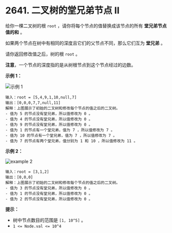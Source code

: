 # 2641. 二叉树的堂兄弟节点 II

给你一棵二叉树的根 `root` ，请你将每个节点的值替换成该节点的所有 **堂兄弟节点值的和** 。

如果两个节点在树中有相同的深度且它们的父节点不同，那么它们互为 **堂兄弟** 。

请你返回修改值之后，树的根 `root` 。

**注意**，一个节点的深度指的是从树根节点到这个节点经过的边数。

**示例 1：**

![示例 1](https://assets.leetcode.com/uploads/2023/01/11/example11.png)

```()
输入：root = [5,4,9,1,10,null,7]
输出：[0,0,0,7,7,null,11]
解释：上图展示了初始的二叉树和修改每个节点的值之后的二叉树。
- 值为 5 的节点没有堂兄弟，所以值修改为 0 。
- 值为 4 的节点没有堂兄弟，所以值修改为 0 。
- 值为 9 的节点没有堂兄弟，所以值修改为 0 。
- 值为 1 的节点有一个堂兄弟，值为 7 ，所以值修改为 7 。
- 值为 10 的节点有一个堂兄弟，值为 7 ，所以值修改为 7 。
- 值为 7 的节点有两个堂兄弟，值分别为 1 和 10 ，所以值修改为 11 。
```

**示例 2：**

![example 2](https://assets.leetcode.com/uploads/2023/01/11/diagram33.png)

```()
输入：root = [3,1,2]
输出：[0,0,0]
解释：上图展示了初始的二叉树和修改每个节点的值之后的二叉树。
- 值为 3 的节点没有堂兄弟，所以值修改为 0 。
- 值为 1 的节点没有堂兄弟，所以值修改为 0 。
- 值为 2 的节点没有堂兄弟，所以值修改为 0 。
```

**提示：**

- 树中节点数目的范围是 `[1, 10^5]` 。
- `1 <= Node.val <= 10^4`
